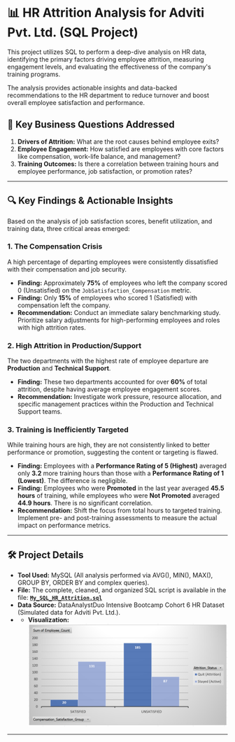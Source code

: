 # 📊 HR Attrition Analysis for Adviti Pvt. Ltd. (SQL Project)

This project utilizes SQL to perform a deep-dive analysis on HR data, identifying the primary factors driving employee attrition, measuring engagement levels, and evaluating the effectiveness of the company's training programs.

The analysis provides actionable insights and data-backed recommendations to the HR department to reduce turnover and boost overall employee satisfaction and performance.

## 🎯 Key Business Questions Addressed

1.  **Drivers of Attrition:** What are the root causes behind employee exits?
2.  **Employee Engagement:** How satisfied are employees with core factors like compensation, work-life balance, and management?
3.  **Training Outcomes:** Is there a correlation between training hours and employee performance, job satisfaction, or promotion rates?

---

## 🔍 Key Findings & Actionable Insights

Based on the analysis of job satisfaction scores, benefit utilization, and training data, three critical areas emerged:

### 1. The Compensation Crisis

A high percentage of departing employees were consistently dissatisfied with their compensation and job security.

* **Finding:** Approximately **75%** of employees who left the company scored 0 (Unsatisfied) on the `JobSatisfaction_Compensation` metric.
* **Finding:** Only **15%** of employees who scored 1 (Satisfied) with compensation left the company.
* **Recommendation:** Conduct an immediate salary benchmarking study. Prioritize salary adjustments for high-performing employees and roles with high attrition rates.

### 2. High Attrition in Production/Support

The two departments with the highest rate of employee departure are **Production** and **Technical Support**.

* **Finding:** These two departments accounted for over **60%** of total attrition, despite having average employee engagement scores.
* **Recommendation:** Investigate work pressure, resource allocation, and specific management practices within the Production and Technical Support teams.

### 3. Training is Inefficiently Targeted

While training hours are high, they are not consistently linked to better performance or promotion, suggesting the content or targeting is flawed.

* **Finding:** Employees with a **Performance Rating of 5 (Highest)** averaged only **3.2** more training hours than those with a **Performance Rating of 1 (Lowest)**. The difference is negligible.
* **Finding:** Employees who were **Promoted** in the last year averaged **45.5 hours** of training, while employees who were **Not Promoted** averaged **44.9 hours**. There is no significant correlation.
* **Recommendation:** Shift the focus from total hours to targeted training. Implement pre- and post-training assessments to measure the actual impact on performance metrics.

---

## 🛠️ Project Details

* **Tool Used:** MySQL (All analysis performed via AVG(), MIN(), MAX(), GROUP BY, ORDER BY and complex queries).
* **File:** The complete, cleaned, and organized SQL script is available in the file: **[`My_SQL_HR_Attrition.sql`](./My_SQL_HR_Attrition.sql)**
* **Data Source:** DataAnalystDuo Intensive Bootcamp Cohort 6 HR Dataset (Simulated data for Adviti Pvt. Ltd.).
* * **Visualization:** ![Key Attrition Drivers: Compensation Satisfaction](<https://github.com/Kshetrapal09/SQL-PROJECT/blob/main/Screenshot%202025-10-08%20103104.png>)

---
